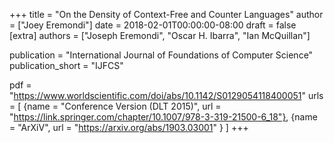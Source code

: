 +++
title = "On the Density of Context-Free and Counter Languages"
author = ["Joey Eremondi"]
date = 2018-02-01T00:00:00-08:00
draft = false
[extra]
authors = ["Joseph Eremondi", "Oscar H. Ibarra", "Ian McQuillan"]

publication = "International Journal of Foundations of Computer Science"
publication_short = "IJFCS"


pdf = "https://www.worldscientific.com/doi/abs/10.1142/S0129054118400051"
urls = [
{name = "Conference Version (DLT 2015)", url = "https://link.springer.com/chapter/10.1007/978-3-319-21500-6_18"},
{name = "ArXiV", url = "https://arxiv.org/abs/1903.03001" }
]
+++
